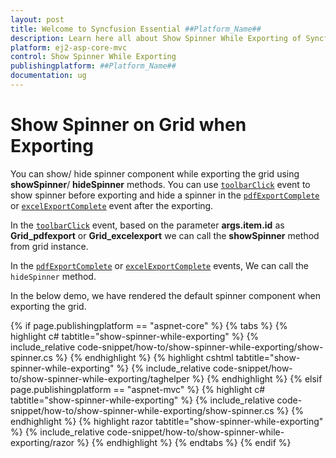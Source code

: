 ```yaml
---
layout: post
title: Welcome to Syncfusion Essential ##Platform_Name##
description: Learn here all about Show Spinner While Exporting of Syncfusion Essential ##Platform_Name## widgets based on HTML5 and jQuery.
platform: ej2-asp-core-mvc
control: Show Spinner While Exporting
publishingplatform: ##Platform_Name##
documentation: ug
---
```



# Show Spinner on Grid when Exporting

You can show/ hide spinner component while exporting the grid using **showSpinner**/ **hideSpinner** methods. You can use [`toolbarClick`](https://help.syncfusion.com/cr/aspnetcore-js2/Syncfusion.EJ2.Grids.Grid.html#Syncfusion_EJ2_Grids_Grid_ToolbarClick) event to show spinner before exporting and hide a spinner in the [`pdfExportComplete`](https://help.syncfusion.com/cr/aspnetcore-js2/Syncfusion.EJ2.Grids.Grid.html#Syncfusion_EJ2_Grids_Grid_PdfExportComplete) or [`excelExportComplete`](https://help.syncfusion.com/cr/aspnetcore-js2/Syncfusion.EJ2.Grids.Grid.html#Syncfusion_EJ2_Grids_Grid_ExcelExportComplete) event after the exporting.

In the [`toolbarClick`](https://help.syncfusion.com/cr/aspnetcore-js2/Syncfusion.EJ2.Grids.Grid.html#Syncfusion_EJ2_Grids_Grid_ToolbarClick) event, based on the parameter **args.item.id** as **Grid_pdfexport** or **Grid_excelexport** we can call the **showSpinner** method from grid instance.

In the [`pdfExportComplete`](https://help.syncfusion.com/cr/aspnetcore-js2/Syncfusion.EJ2.Grids.Grid.html#Syncfusion_EJ2_Grids_Grid_PdfExportComplete) or [`excelExportComplete`](https://help.syncfusion.com/cr/aspnetcore-js2/Syncfusion.EJ2.Grids.Grid.html#Syncfusion_EJ2_Grids_Grid_ExcelExportComplete) events, We can call the `hideSpinner` method.

In the below demo, we have rendered the default spinner component when exporting the grid.

{% if page.publishingplatform == "aspnet-core" %}
{% tabs %}
{% highlight c# tabtitle="show-spinner-while-exporting" %}
{% include_relative code-snippet/how-to/show-spinner-while-exporting/show-spinner.cs %}
{% endhighlight %}
{% highlight cshtml tabtitle="show-spinner-while-exporting" %}
{% include_relative code-snippet/how-to/show-spinner-while-exporting/taghelper %}
{% endhighlight %}
{% elsif page.publishingplatform == "aspnet-mvc" %}
{% highlight c# tabtitle="show-spinner-while-exporting" %}
{% include_relative code-snippet/how-to/show-spinner-while-exporting/show-spinner.cs %}
{% endhighlight %}
{% highlight razor tabtitle="show-spinner-while-exporting" %}
{% include_relative code-snippet/how-to/show-spinner-while-exporting/razor %}
{% endhighlight %}
{% endtabs %}
{% endif %}

